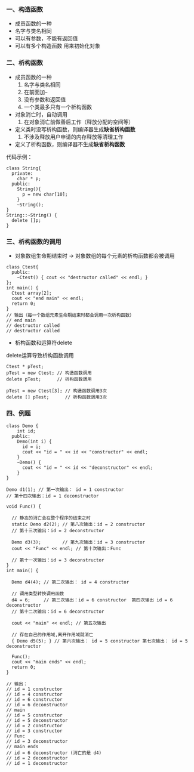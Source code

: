 ### 一、构造函数
- 成员函数的一种
- 名字与类名相同
- 可以有参数，不能有返回值
- 可以有多个构造函数
用来初始化对象

### 二、析构函数
- 成员函数的一种
  1. 名字与类名相同
  2. 在前面加`~`
  3. 没有参数和返回值
  4. 一个类最多只有一个析构函数
- 对象消亡时，自动调用
  1. 在对象消亡前做善后工作（释放分配的空间等）
- 定义类时没写析构函数，则编译器生成**缺省析构函数**
  1. 不涉及释放用户申请的内存释放等清理工作
- 定义了析构函数，则编译器不生成**缺省析构函数**

代码示例：
```
class String{
  private:
    char * p;
  public:
    String(){
      p = new char[10];
    }
    ~String();
}
String::~String() {
  delete []p;
}
```
### 三、析构函数的调用
- 对象数组生命期结束时 -> 对象数组的每个元素的析构函数都会被调用
```
class Ctest{
  public:
    ~Ctest() { cout << "destructor called" << endl; }
};
int main() {
  Ctest array[2];
  cout << "end main" << endl;
  return 0;
}
// 输出（每一个数组元素生命期结束时都会调用一次析构函数）
// end main
// destructor called
// destructor called
```

- 析构函数和运算符delete

delete运算导致析构函数调用

```
Ctest * pTest;
pTest = new Ctest; // 构造函数调用
delete pTest;      // 析构函数调用

pTest = new Ctest[3]; // 构造函数调用3次
delete [] pTest;      // 析构函数调用3次
```

### 四、例题
```
class Demo {
    int id;
  public:
    Demo(int i) {
      id = i;
      cout << "id = " << id << "constructor" << endl;
    }
    ~Demo() {
      cout << "id = " << id << "deconstructor" << endl;
    }
}

Demo d1(1); // 第一次输出： id = 1 constructor
// 第十四次输出：id = 1 deconstructor

void Func() {

  // 静态的消亡会在整个程序的结束之时
  static Demo d2(2); // 第八次输出：id = 2 constructor
  // 第十三次输出：id = 2 deconstructor

  Demo d3(3);        // 第九次输出：id = 3 constructor
  cout << "Func" << endl; // 第十次输出：Func

  // 第十一次输出：id = 3 deconstructor
}
int main() {

  Demo d4(4); // 第二次输出： id = 4 constructor

  // 调用类型转换调用函数
  d4 = 6;     // 第三次输出：id = 6 constructor  第四次输出 id = 6 deconstructor
  // 第十二次输出：id = 6 deconstructor

  cout << "main" << endl; // 第五次输出

  // 存在自己的作用域,离开作用域就消亡
  { Demo d5(5); } // 第六次输出： id = 5 constructor 第七次输出： id = 5 deconstructor

  Func();
  cout << "main ends" << endl;
  return 0;
}

// 输出：
// id = 1 constructor
// id = 4 constructor
// id = 6 constructor
// id = 6 deconstructor
// main
// id = 5 constructor
// id = 5 deconstructor
// id = 2 constructor
// id = 3 constructor
// Func
// id = 3 deconstructor
// main ends
// id = 6 deconstructor (消亡的是 d4)
// id = 2 deconstructor
// id = 1 deconstructor
```
